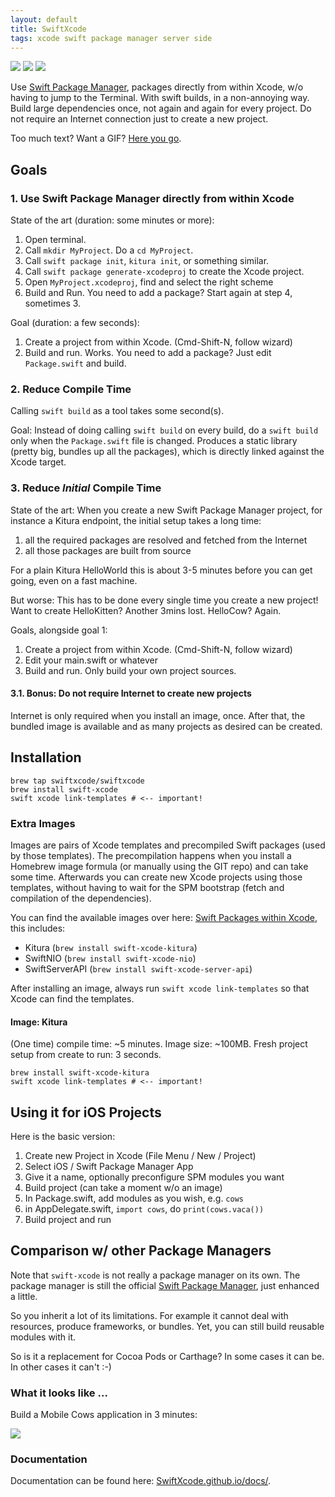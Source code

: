 ```yaml
---
layout: default
title: SwiftXcode
tags: xcode swift package manager server side
---
```


<p>
  <img src="https://img.shields.io/badge/swift-4-blue.svg" />
  <img src="https://img.shields.io/badge/os-macOS-green.svg?style=flat" />
  <img src="https://img.shields.io/homebrew/v/cake.svg" />
</p>

Use 
[Swift Package Manager](https://swift.org/package-manager/),
packages directly from within Xcode,
w/o having to jump to the Terminal.
With swift builds, in a non-annoying way.
Build large dependencies once, not again and again for every project.
Do not require an Internet connection just to create a new project.

Too much text? Want a GIF? [Here you go](#what-it-looks-like-).

## Goals

### 1. Use Swift Package Manager directly from within Xcode

State of the art (duration: some minutes or more):
1. Open terminal.
2. Call `mkdir MyProject`. Do a `cd MyProject`.
3. Call `swift package init`, `kitura init`, or something similar.
4. Call `swift package generate-xcodeproj` to create the Xcode project.
5. Open `MyProject.xcodeproj`, find and select the right scheme
6. Build and Run.
You need to add a package? Start again at step 4, sometimes 3.

Goal (duration: a few seconds):
1. Create a project from within Xcode. (Cmd-Shift-N, follow wizard)
2. Build and run. Works.
You need to add a package? Just edit `Package.swift` and build.

### 2. Reduce Compile Time

Calling `swift build` as a tool takes some second(s).

Goal:
Instead of doing calling `swift build` on every build,
do a `swift build` only when the `Package.swift` file is changed.
Produces a static library (pretty big, bundles up all the packages),
which is directly linked against the Xcode target.

### 3. Reduce *Initial* Compile Time

State of the art:
When you create a new Swift Package Manager project,
for instance a Kitura endpoint,
the initial setup takes a long time:
1. all the required packages are resolved and fetched from the Internet
2. all those packages are built from source

For a plain Kitura HelloWorld this is about 3-5 minutes before you can get
going, even on a fast machine.

But worse: This has to be done every single time you create a new project!
Want to create HelloKitten? Another 3mins lost. HelloCow? Again.

Goals, alongside goal 1:
1. Create a project from within Xcode. (Cmd-Shift-N, follow wizard)
2. Edit your main.swift or whatever
3. Build and run. Only build your own project sources.

#### 3.1. Bonus: Do not require Internet to create new projects

Internet is only required when you install an image, once.
After that, the bundled image is available and as many projects as desired
can be created.


## Installation

```shell
brew tap swiftxcode/swiftxcode
brew install swift-xcode
swift xcode link-templates # <-- important!
```

### Extra Images

Images are pairs of Xcode templates and precompiled Swift packages 
(used by those templates).
The precompilation happens when you install a Homebrew image formula
(or manually using the GIT repo) and can take some time.
Afterwards you can create new Xcode projects using those templates,
without having to wait for the SPM bootstrap (fetch and compilation
of the dependencies).

You can find the available images over here:
[Swift Packages within Xcode](https://github.com/SwiftXcode),
this includes:

- Kitura   (`brew install swift-xcode-kitura`)
- SwiftNIO (`brew install swift-xcode-nio`)
- SwiftServerAPI (`brew install swift-xcode-server-api`)

After installing an image, always run `swift xcode link-templates` so that
Xcode can find the templates.

#### Image: Kitura

(One time) compile time: ~5 minutes. Image size: ~100MB.
Fresh project setup from create to run: 3 seconds.

```shell
brew install swift-xcode-kitura
swift xcode link-templates # <-- important!
```

## Using it for iOS Projects

Here is the basic version:

1. Create new Project in Xcode (File Menu / New / Project)
2. Select iOS / Swift Package Manager App
3. Give it a name, optionally preconfigure SPM modules you want
4. Build project (can take a moment w/o an image)
5. In Package.swift, add modules as you wish, e.g. `cows`
6. in AppDelegate.swift, `import cows`, do `print(cows.vaca())`
7. Build project and run

## Comparison w/ other Package Managers

Note that `swift-xcode` is not really a package manager on its own.
The package manager is still the official
[Swift Package Manager](https://swift.org/package-manager/),
just enhanced a little.

So you inherit a lot of its limitations.
For example it cannot deal with resources,
produce frameworks, or bundles.
Yet, you can still build reusable modules with it.

So is it a replacement for Cocoa Pods or Carthage?
In some cases it can be. In other cases it can't :-)

### What it looks like ...

Build a Mobile Cows application in 3 minutes:

<img src="http://zeezide.com/img/swift-xcode-uikit-cows.gif" />

### Documentation

Documentation can be found here:
[SwiftXcode.github.io/docs/](https://SwiftXcode.github.io/docs/).
